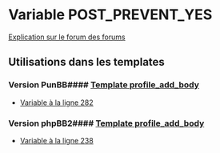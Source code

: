 # Variable POST_PREVENT_YES
[Explication sur le forum des forums](http://forum.forumactif.com/t294113-listing-des-variables#POST_PREVENT_YES)
## Utilisations dans les templates
### Version PunBB#### [Template profile_add_body](punbb/profile_add_body.md)
* [Variable à la ligne 282](../punbb/profile_add_body.tpl#L282)
### Version phpBB2#### [Template profile_add_body](subsilver/profile_add_body.md)
* [Variable à la ligne 238](../subsilver/profile_add_body.tpl#L238)